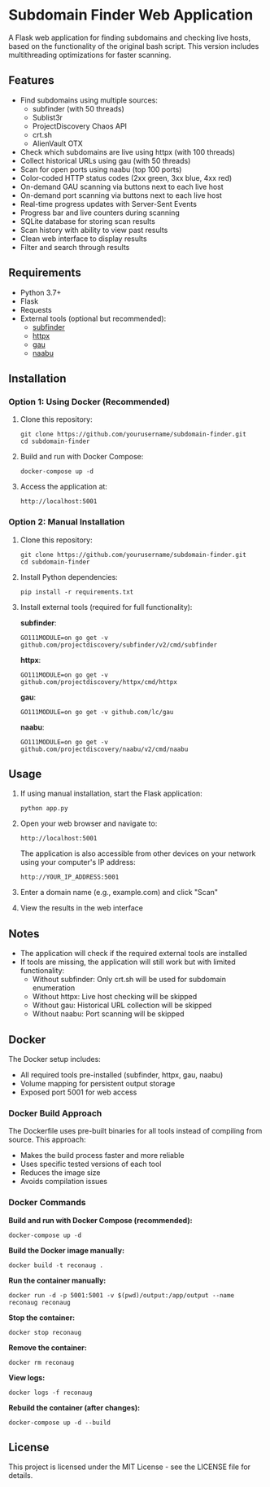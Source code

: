 # Subdomain Finder Web Application

A Flask web application for finding subdomains and checking live hosts, based on the functionality of the original bash script. This version includes multithreading optimizations for faster scanning.

## Features

- Find subdomains using multiple sources:
  - subfinder (with 50 threads)
  - Sublist3r
  - ProjectDiscovery Chaos API
  - crt.sh
  - AlienVault OTX
- Check which subdomains are live using httpx (with 100 threads)
- Collect historical URLs using gau (with 50 threads)
- Scan for open ports using naabu (top 100 ports)
- Color-coded HTTP status codes (2xx green, 3xx blue, 4xx red)
- On-demand GAU scanning via buttons next to each live host
- On-demand port scanning via buttons next to each live host
- Real-time progress updates with Server-Sent Events
- Progress bar and live counters during scanning
- SQLite database for storing scan results
- Scan history with ability to view past results
- Clean web interface to display results
- Filter and search through results

## Requirements

- Python 3.7+
- Flask
- Requests
- External tools (optional but recommended):
  - [subfinder](https://github.com/projectdiscovery/subfinder)
  - [httpx](https://github.com/projectdiscovery/httpx)
  - [gau](https://github.com/lc/gau)
  - [naabu](https://github.com/projectdiscovery/naabu)

## Installation

### Option 1: Using Docker (Recommended)

1. Clone this repository:
   ```
   git clone https://github.com/yourusername/subdomain-finder.git
   cd subdomain-finder
   ```

2. Build and run with Docker Compose:
   ```
   docker-compose up -d
   ```

3. Access the application at:
   ```
   http://localhost:5001
   ```

### Option 2: Manual Installation

1. Clone this repository:
   ```
   git clone https://github.com/yourusername/subdomain-finder.git
   cd subdomain-finder
   ```

2. Install Python dependencies:
   ```
   pip install -r requirements.txt
   ```

3. Install external tools (required for full functionality):

   **subfinder**:
   ```
   GO111MODULE=on go get -v github.com/projectdiscovery/subfinder/v2/cmd/subfinder
   ```

   **httpx**:
   ```
   GO111MODULE=on go get -v github.com/projectdiscovery/httpx/cmd/httpx
   ```

   **gau**:
   ```
   GO111MODULE=on go get -v github.com/lc/gau
   ```

   **naabu**:
   ```
   GO111MODULE=on go get -v github.com/projectdiscovery/naabu/v2/cmd/naabu
   ```

## Usage

1. If using manual installation, start the Flask application:
   ```
   python app.py
   ```

2. Open your web browser and navigate to:
   ```
   http://localhost:5001
   ```

   The application is also accessible from other devices on your network using your computer's IP address:
   ```
   http://YOUR_IP_ADDRESS:5001
   ```

3. Enter a domain name (e.g., example.com) and click "Scan"

4. View the results in the web interface

## Notes

- The application will check if the required external tools are installed
- If tools are missing, the application will still work but with limited functionality:
  - Without subfinder: Only crt.sh will be used for subdomain enumeration
  - Without httpx: Live host checking will be skipped
  - Without gau: Historical URL collection will be skipped
  - Without naabu: Port scanning will be skipped

## Docker

The Docker setup includes:

- All required tools pre-installed (subfinder, httpx, gau, naabu)
- Volume mapping for persistent output storage
- Exposed port 5001 for web access

### Docker Build Approach

The Dockerfile uses pre-built binaries for all tools instead of compiling from source. This approach:

- Makes the build process faster and more reliable
- Uses specific tested versions of each tool
- Reduces the image size
- Avoids compilation issues

### Docker Commands

**Build and run with Docker Compose (recommended):**
```
docker-compose up -d
```

**Build the Docker image manually:**
```
docker build -t reconaug .
```

**Run the container manually:**
```
docker run -d -p 5001:5001 -v $(pwd)/output:/app/output --name reconaug reconaug
```

**Stop the container:**
```
docker stop reconaug
```

**Remove the container:**
```
docker rm reconaug
```

**View logs:**
```
docker logs -f reconaug
```

**Rebuild the container (after changes):**
```
docker-compose up -d --build
```

## License

This project is licensed under the MIT License - see the LICENSE file for details.
